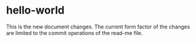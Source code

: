 # hello-world
This is the new document changes.
The current form factor of the changes are limited to the commit operations of the read-me file.
